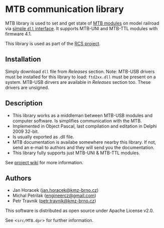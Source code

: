 MTB communication library
=========================

MTB library is used to set and get state of [MTB modules](http://mtb.kmz-brno.cz)
on model railroad via
[simple `dll` interface](https://github.com/kmzbrnoI/mtb-lib/wiki/api-specs).
It supports MTB-UNI and MTB-TTL modules with firmware 4.1.

This library is used as part of the [RCS project](https://hjop.kmz-brno.cz/rcs).

## Installation

Simply download `dll` file from *Releases* section. Note: MTB-USB
drivers must be installed for this library to load: `ftd2xx.dll` must be
present on a system. MTB-USB dirvers are available in *Releases* section too.
These drivers are unsigned.

## Description

 * This library works as a middleman between MTB-USB modules and computer
   software. Is simplifies communication with the MTB.
 * Implemented in Object Pascal, last compilation and editation in Delphi 2009 32-bit.
 * Is usually exported as .dll file.
 * MTB documentation is availabe somewhere nearby this library. If not,
   send an e-mail to authors and they will send you the documentation.
 * This library fully supports just MTB-UNI & MTB-TTL modules.

See [project wiki](https://github.com/kmzbrnoI/mtb-lib/wiki) for more information.

## Authors

 * Jan Horacek (jan.horacek@kmz-brno.cz)
 * Michal Petrilak (engineercz@gmail.com)
 * Petr Travnik (petr.travnik@kmz-brno.cz)

This software is distributed as open source under Apache License v2.0.

See <`src/MTB.dpr`> for further information.
